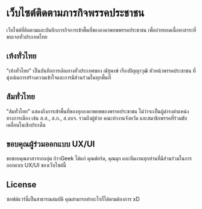 # เว็บไซต์ติดตามภารกิจพรรคประชาชน

เว็บไซต์ที่ติดตามและบันทึกภารกิจการเข้าพื้นที่ขององคาพยพพรรคประชาชน เพื่อถ่ายทอดเนื้อหาสาระที่พบเจอทั่วประเทศไทย

## เท้งทั่วไทย
"เท้งทั่วไทย" เป็นบันทึกการเดินทางทั่วประเทศของ ณัฐพงษ์ เรืองปัญญาวุฒิ หัวหน้าพรรคประชาชน ที่มุ่งเน้นการสร้างความเข้าใจและการมีส่วนร่วมในทุกพื้นที่

## ส้มทั่วไทย
"ส้มทั่วไทย" แสดงถึงการเข้าพื้นที่ของทุกองคาพยพของพรรคประชาชน ไม่ว่าจะเป็นผู้ดำรงตำแหน่งทางการเมือง เช่น ส.ส., ส.ก., ส.อบจ. รวมถึงผู้ช่วย คณะทำงานจังหวัด และสมาชิกพรรคที่ร่วมขับเคลื่อนในเชิงประเด็น

## ขอบคุณผู้ร่วมออกแบบ UX/UI
ขอขอบคุณอาสาจากกลุ่ม ก้าวGeek ได้แก่ คุณฟอร์ด, คุณมุก และทีมงานทุกท่านที่มีส่วนร่วมในการออกแบบ UX/UI ของเว็บไซต์นี้

## License
ซอฟต์แวร์นี้เป็นสาธารณสมบัติ คุณสามารถทำอะไรก็ได้ตามต้องการ xD